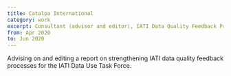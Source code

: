 ```yaml
---
title: Catalpa International
category: work
excerpt: Consultant (advisor and editor), IATI Data Quality Feedback Processes report
from: Apr 2020
to: Jun 2020
---
```

Advising on and editing a report on strengthening IATI data quality feedback processes for the IATI Data Use Task Force.